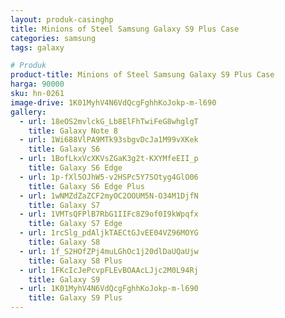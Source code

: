 ```yaml
---
layout: produk-casinghp
title: Minions of Steel Samsung Galaxy S9 Plus Case
categories: samsung
tags: galaxy

# Produk
product-title: Minions of Steel Samsung Galaxy S9 Plus Case
harga: 90000
sku: hn-0261
image-drive: 1K01MyhV4N6VdQcgFghhKoJokp-m-l690
gallery:
  - url: 18eOS2mvlckG_Lb8ElFhTwiFeG8whglgT
    title: Galaxy Note 8
  - url: 1Wi688VlPA9MTk93sbgvDcJa1M99vXKek
    title: Galaxy S6
  - url: 1BofLkxVcXKVsZGaK3g2t-KXYMfeEII_p
    title: Galaxy S6 Edge
  - url: 1p-fXl5OJhW5-v2HSPc5Y7SOtyg4GlO06
    title: Galaxy S6 Edge Plus
  - url: 1wNMZdZaZCF2myOC2OOUM5N-O34M1DjfN
    title: Galaxy S7
  - url: 1VMTsQFPlB7RbG1IIFc8Z9of0I9kWpqfx
    title: Galaxy S7 Edge
  - url: 1rcSlg_pdAljkTAECtGJvEE04VZ96MOYG
    title: Galaxy S8
  - url: 1f_S2HOfZPj4muLGhOc1j20dlDaUQaUjw
    title: Galaxy S8 Plus
  - url: 1FKcIcJePcvpFLEvBOAAcLJjc2M0L94Rj
    title: Galaxy S9
  - url: 1K01MyhV4N6VdQcgFghhKoJokp-m-l690
    title: Galaxy S9 Plus
---
```

